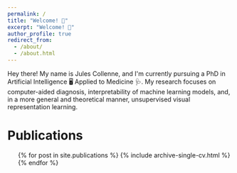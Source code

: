 ```yaml
---
permalink: /
title: "Welcome! 👋"
excerpt: "Welcome! 👋"
author_profile: true
redirect_from: 
  - /about/
  - /about.html
---
```


Hey there! My name is Jules Collenne, and I'm currently pursuing a PhD in Artificial Intelligence 🖥️ Applied to Medicine 🩺. My research focuses on computer-aided diagnosis, interpretability of machine learning models, and, in a more general and theoretical manner, unsupervised visual representation learning.

Publications
======
  <ul>{% for post in site.publications %}
    {% include archive-single-cv.html %}
  {% endfor %}</ul>
